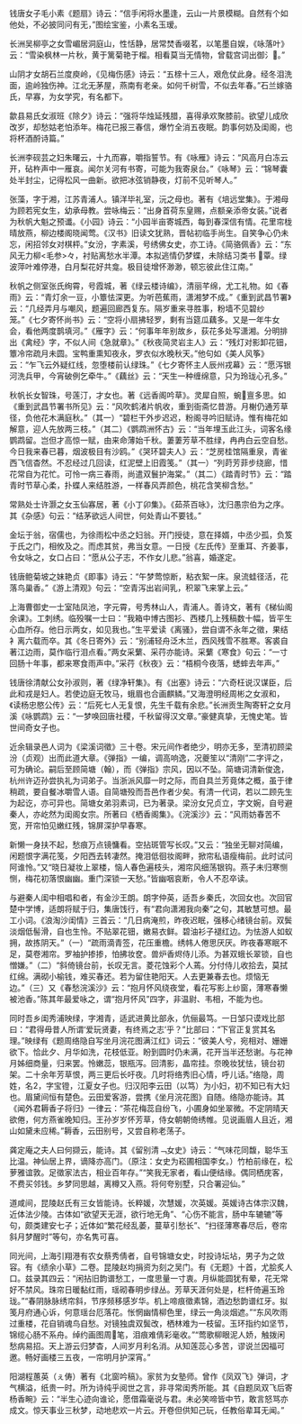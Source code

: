 <!-- { "loadSidebar": true } -->
钱唐女子毛小素《题扇》诗云：“信手闲将水墨逢，云山一片景模糊。自然有个如他处，不必披同问有无，”图绘宝鉴，小素名玉瑷。

长洲吴柳亭之女雪嵋居洞庭山，性恬静，居常焚香啜茗，以笔墨自娱，《咏落叶》云：“雪染枫林一片秋，黄于篱菊艳于榴。相看莫当无情物，曾载宫词出御氵。”

山阴才女胡石兰度庾岭，《见梅伤感》诗云：“五榇十三人，艰危仗此身。经冬泪洗面，逾岭独伤神。江北无茅屋，燕南有老亲。如何千树雪，不似去年春。”石兰嫁骆氏，早寡，为女学究，有名都下。

歙县易氏女淑班《除夕》诗云：“强将华烛延残腊，喜得承欢聚膝前。欲望儿成欣改岁，却愁姑老怕添年。梅花已报三春信，爆竹全消五夜眠。韵事何妨及闺阁，也将杯酒酹诗篇。”

长洲李砚芸之妇朱曙云，十九而寡，嚼指誓节。有《咏雁》诗云：“风高月白冻云开，砧杵声中一雁哀。闻尔关河有书寄，可能为我寄泉台。”《咏琴》云：“锦琴囊处半封尘，记得松风一曲新。欲把冰弦销静夜，灯前不见听琴人。”

张藻，字于湘，江苏青浦人。镇洋毕礼室，沅之母也。著有《培远堂集》。于湘母为顾若宪女生，幼承母教。尝咏梅云：“出身首荷东皇赐，点额亲添帝女装。”说者为秋帆大魁之预谶。《小园》诗云：“小园半亩寄城西，每到春深信有情。花里帘栊晴放燕，柳边楼阁晓闻莺。《汉书》旧读文犹熟，晋帖初临手尚生。自笑争心仍未忘，闲招邻女对棋枰。”女汾，字素溪，号绣佛女史，亦工诗。《简骆佩香》云：“东风无力柳<毛参>々，衬贴离愁水半潭。本拟逃情仍梦蝶，未除结习类书  覃。绿波萍叶难停港，白月梨花好共龛。极目徒增怀渺渺，顿忘彼此住江南。”

秋帆之侧室张氏绚霄，号霞城，著《绿云楼诗编》，清丽芊绵，尤工礼物。如《春雨》云：“青灯余一豆，小簟怯深更。为听芭蕉雨，潇湘梦不成。”《重到武昌节署》云：“几经弄月与嘲风，题遍回廊西复东。隔岁重来寻胜事，粉墙不见碧纱笼。”《七夕寄怀尚书》云：“空将小扇拂轻罗，剩有当筵瓜藕多。又是一年牛女会，看他两度鹊填河。”《雁字》云：“何事年年别故乡，荻花多处写潇湘。分明排出《禽经》字，不似人间《急就章》。”《秋夜简灵岩主人》云：“残灯对影卸花钿，簟冷帘疏月未圆。宝鸭重熏知夜永，罗衣似水晚秋天。”他句如《美人风筝》云：“乍飞云外疑红线，忽堕楼前认绿珠。”《七夕寄怀主人辰州戎幕》云：“愿泻银河洗兵甲，今宵破例乞牵牛。”《藕丝》云：“天生一种缠绵意，只为玲珑心孔多。”

秋帆长女智珠，号莲汀，才女也。著《远香阁吟草》。灵犀自照，蜿亶多思。如《重到武昌节署书所见》云：“风吹鹤渚片帆收，重到衙斋忆昔游。月榭仍通芳草径，负他花木满庭秋。”（其一）“碧栏干外步迟迟，粉阁寻吟旧赋诗。惟有梅花如解意，迎人先放两三枝。”（其二）《鹦鹉洲怀古》云：“当年埋玉此江头，词客名缘鹦鹉留。岂但才高惊一赋，由来命薄始千秋。萋萋芳草不胜绿，冉冉白云空自愁。今日我来春已暮，烟波极目有沙鸥。”《哭环碧夫人》云：“芝房桂馆隔重泉，青雀西飞信杳然。不忍经过几回读，红泥壁上旧霞笺。”（其一）“列莳芳菲步绕廊，惜花常自为花忙。可怜一病三春雨，尚遣双鬟护海棠。”（其二）《踏青时节》云：“踏青时节草心柔，扑蝶人来结胜游，一样春风弄颜色，桃花含笑柳含愁。”

常熟处士许灏之女玉仙寡居，著《小丁卯集》。《茹茶百咏》，沈归愚宗伯为之序。其《杂感》句云：“结茅欲远人间世，何处青山不要钱。”

金坛于翁，宿儒也，为徐雨松中丞之妇翁。开门授徒，意在择婿，中丞少孤，负笈于氏之门，相攸及之。而虑其贫，弗当女意。一日授《左氏传》至重耳、齐姜事，令女咏之，女口占曰：“愿从公子志，不作女儿悲。”翁喜，婚遂定。

钱唐鲍菊坡之妹艳贞《即事》诗云：“午梦莺惊断，粘衣絮一床。泉流蛙径活，花落鸟巢香。”《游上清观》句云：“空青泻出岩间乳，积翠飞来掌上云。”

上海曹御史一士室陆凤池，字元霄，号秀林山人，青浦人。善诗文，著有《梯仙阁余课》。工刺绣。临殁嘱一士曰：“我箱中博古图衫、西楼几上残稿数十幅，皆平生心血所存。他日示两女，如见我也。”生平爱读《离骚》，尝自谓不永年之徵，果结衤离六载而卒。其《冬日寄外》云：“别浦轻舟泛木兰，西风残雪不胜寒。客裘自著江边雨，莫作临行泪点看。”两女采蘩、采荇亦能诗。采蘩《寒食》句云：“一寸回肠十年事，都来寒食雨声中。”采荇《秋夜》云：“梧桐今夜落，蟋蟀去年声。”

钱唐徐清献公女孙淑则，著《绿净轩集》。有《出塞》诗云：“六奇枉说汉谋臣，后此和戎是妇人。若使边庭无牧马，蛾眉也合画麒鳞。”又海澄明经周彬之女淑和，《读杨忠愍公传》云：“后死七人无复恨，先生千载有余悲。”长洲贡生陶寄轩之女月溪《咏鹦鹉》云：“一梦唤回唐社稷，千秋留得汉文章。”豪健真挚，无愧史笔。皆世间奇女子也。

近余辑录邑人词为《梁溪词徵》三十卷。宋元间作者绝少，明亦无多，至清初顾梁汾（贞观）出而此道大章。《弹指》一编，调高响逸，况夔笙以“清刚”二字评之，可为确论。嗣后至顾简塘（翰），而《弹指》宗风，因以不坠。简塘词清新俊逸，杭州许迈孙尝执礼为词弟子。当浙派风靡一时之际，而自具兰芳竟体之概，虽于律稍疏，要自餐冰嚼雪人语。自简塘殁而吾邑作者少矣。有清一代词，若以二顾先生为起讫，亦可异也。简塘女弟羽素词，已为著录。梁汾女兄贞立，字文婉，自号避秦人，亦屹然为闺阁女宗。所著曰《栖香阁集》。《浣溪沙》云：“风雨妨春苦不宽，开帘怕见嫩红残，锦屏深护早春寒。

新懒一身扶不起，愁痕万点镜慵看。空拈斑管写长叹。”又云：“独坐无聊对简编，闲题恨字满花笺，夕阳西去转凄然。掩泪低徊妆阁畔，掀帘私语瘦梅前。此时试问阿谁怜。”又“晓日凝妆上翠楼，恼人春色遍枝头，湘帘风细荡银钩。燕子未归寒恻恻，梅花初落恨幽幽。重门深锁一天愁。”皆幽咽哀断，令人不忍卒读。

与避秦人闺中相唱和者，有金沙王朗。朗字仲英，适吾乡秦氏，次回女也。次回官楚中学博，适朗将赋于归，集唐饯行，有“君向潇湘我向秦”之句，其敏慧可想。最工小词。《浪淘沙闺情》三首云：“几日病淹煎，昨夜迟眠，强移心绪镜台前。双鬓淡烟低髻滑，自也生怜。不贴翠花钿，嫩易衣鲜。碧油衫子褪红边。为怯游人如蚁拥，故拣阴天。”（一）“疏雨滴青签，花压重檐。绣帏人倦思厌厌。昨夜春寒眠不足，莫卷湘帘。罗袖护掺掺，怕拂妆奁。兽炉香烬侍儿添。为甚双蛾长翠锁，自也憎嫌。”（二）“斜倚镜台前，长叹无言。菱花蚀彩个人蔫。分付侍儿收拾去，莫拭红绵。满砌小榆钱，难买春还。若为留住艳阳天。人去更兼春去也。烦恼无边。”（三）又《春愁浣溪沙》云：“抱月怀风绕夜堂，看花写影上纱窗，薄寒春懒被池香。”陈其年最爱咏之，谓“抱月怀风”四字，非温尉、韦相，不能为也。

同时吾乡闺秀浦映绿，字湘青，适武进黄比部永，伉俪最笃。一日邹只谟戏比部曰：“君得毋昔人所谓‘爱玩贤妻，有终焉之志’乎？”比部曰：“下官正复赏其名理。”映绿有《题周络隐自写坐月浣花图满江红》词云：“彼美人兮，宛相对、姗姗欲下。恰此夕、月华如洗，花枝低亚。盼到圆时仍未满，花开当半还愁谢。与花神月姊细商量，归来罢。怜嫩蕊，银瓶泻。回清影，晶帘挂。奈晚妆犹怯，镜台初架。二十余年芳草恨，两三更后长吁夜。几时将络秀旧心情，呼儿话。”络隐，周姓，名，字宝镫，江夏女子也。归汉阳李云田（以笃）为小妇，初不知已有大妇也。眉黛间恒有楚色。云田爱客游，尝携《坐月浣花图》自随。络隐亦能诗。其《闻外君耨香子将归》一律云：“茶花梅蕊自纷飞，小圃身如坐翠微。不定阴晴天欲倦，何方燕雀晚知归。王孙岁岁怀芳草，侍女朝朝倚绣帷。见说画眉人且近，湘山如黛未应稀。”耨香，云田别号，又尝自称老荡子。

龚定庵之夫人曰何撷云，能诗。其《留别清﹁女史》诗云：“气味花同馥，聪华玉比温。神仙居上界，谪降亦高门。（原注：女史为崧圃相国李女。）竹柏前缘在，松萝雅谊敦。足徵家法古，相业百年存。”“笑我无家者，看山便结缘。偶同栖庑客，不费买邻钱。乡梦同思越，离樽又入燕。将何夸别墅，只合署迎仙。”

道咸间，昆陵赵氏有三女皆能诗。长粹媛，次慧媛，次英媛。英媛诗古体宗汉魏，近体法少陵。古体如“欲望天无涯，欲行地无角”、“心伤不能言，肠中车辘辘”等句，颇类建安七子；近体如“繁花经乱萎，蔓草引愁长”、“扫径薄寒春尽后，卷帘斜月梦醒时”等句，亦名隽可喜。

同光间，上海引翔港有农女蔡秀倩者，自号锦塘女史，时投诗坛坫，男子为之敛容。有《绩余小草》二卷。昆陵赵均捐资为刻之吴门。有《无题》十首，尤脍炙人口。兹录其四云：“闲拈旧韵谱愁工，一度思量一寸衷。月纵能圆犹有晕，花无常好不禁风。珠帘日暖黏红雨，瑶砌春明步绿丛。芳草天涯何处是，栏杆倚遍玉玲珑。”“春阴脉脉绣帘斜，节序频移感岁华。机上啼痕徵素锦，酒边愁韵谱红牙。拟笺月府通心诉，何意瑶台厄落花。怅惘幽情柳色里，绿云一角淡烟遮。”“东风吹雨过重楼，花自销魂鸟自愁。对镜独虞双鬓改，栖林难为一枝留。玉环指约如坚节，锦缆心肠不系舟。绰约画图周笔，泪痕难倩彩毫收。”“莺歌柳眼泥人娇，触拨闲愁病易招。天上游云归梦杳，人间岁月利名消。从知莲蕊心多苦，谬说兰因福可邀。畅好画楼三五夜，一帘明月护深宵。”

阳湖程蕙英（ぇ俦）著有《北窗吟稿》。家贫为女塾师。曾作《凤双飞》弹词，才气横溢，纸贵一时。所为诗纯乎阅世之言，非寻常闺秀所能。其《自题凤双飞后寄杨香畹》云：“半生心迹向谁论，愿借霜毫说与君。未必笑啼皆中节，敢言怒骂亦成文。惊天事业三秋梦，动地悲欢一片云。开卷但供知己玩，任教俗辈耳无闻。”

